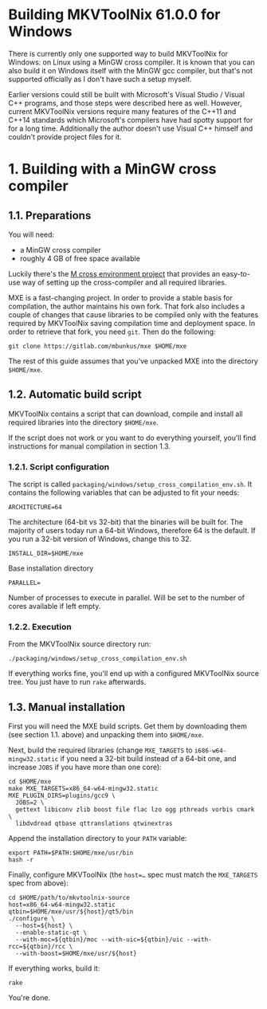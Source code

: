 Building MKVToolNix 61.0.0 for Windows
=====================================

There is currently only one supported way to build MKVToolNix for
Windows: on Linux using a MinGW cross compiler. It is known that you
can also build it on Windows itself with the MinGW gcc compiler, but
that's not supported officially as I don't have such a setup myself.

Earlier versions could still be built with Microsoft's Visual Studio /
Visual C++ programs, and those steps were described here as
well. However, current MKVToolNix versions require many features of
the C++11 and C++14 standards which Microsoft's compilers have had
spotty support for for a long time. Additionally the author doesn't
use Visual C++ himself and couldn't provide project files for it.

# 1. Building with a MinGW cross compiler

## 1.1. Preparations

You will need:

- a MinGW cross compiler
- roughly 4 GB of free space available

Luckily there's the [M cross environment project](http://mxe.cc/)
that provides an easy-to-use way of setting up the cross-compiler
and all required libraries.

MXE is a fast-changing project. In order to provide a stable basis for
compilation, the author maintains his own fork. That fork also includes
a couple of changes that cause libraries to be compiled only with the
features required by MKVToolNix saving compilation time and deployment
space. In order to retrieve that fork, you need `git`. Then do the
following:

    git clone https://gitlab.com/mbunkus/mxe $HOME/mxe

The rest of this guide assumes that you've unpacked MXE
into the directory `$HOME/mxe`.

## 1.2. Automatic build script

MKVToolNix contains a script that can download, compile and install
all required libraries into the directory `$HOME/mxe`.

If the script does not work or you want to do everything yourself,
you'll find instructions for manual compilation in section 1.3.

### 1.2.1. Script configuration

The script is called `packaging/windows/setup_cross_compilation_env.sh`.
It contains the following variables that can be adjusted to fit your
needs:

    ARCHITECTURE=64

The architecture (64-bit vs 32-bit) that the binaries will be built
for. The majority of users today run a 64-bit Windows, therefore 64 is
the default. If you run a 32-bit version of Windows, change this to 32.

    INSTALL_DIR=$HOME/mxe

Base installation directory

    PARALLEL=

Number of processes to execute in parallel. Will be set to the number
of cores available if left empty.

### 1.2.2. Execution

From the MKVToolNix source directory run:

    ./packaging/windows/setup_cross_compilation_env.sh

If everything works fine, you'll end up with a configured MKVToolNix
source tree. You just have to run `rake` afterwards.

## 1.3. Manual installation

First you will need the MXE build scripts. Get them by
downloading them (see section 1.1. above) and unpacking them into
`$HOME/mxe`.

Next, build the required libraries (change `MXE_TARGETS` to
`i686-w64-mingw32.static` if you need a 32-bit build instead of a 64-bit
one, and increase `JOBS` if you have more than one core):

    cd $HOME/mxe
    make MXE_TARGETS=x86_64-w64-mingw32.static MXE_PLUGIN_DIRS=plugins/gcc9 \
      JOBS=2 \
      gettext libiconv zlib boost file flac lzo ogg pthreads vorbis cmark \
      libdvdread qtbase qttranslations qtwinextras

Append the installation directory to your `PATH` variable:

    export PATH=$PATH:$HOME/mxe/usr/bin
    hash -r

Finally, configure MKVToolNix (the `host=…` spec must match the
`MXE_TARGETS` spec from above):

    cd $HOME/path/to/mkvtoolnix-source
    host=x86_64-w64-mingw32.static
    qtbin=$HOME/mxe/usr/${host}/qt5/bin
    ./configure \
      --host=${host} \
      --enable-static-qt \
      --with-moc=${qtbin}/moc --with-uic=${qtbin}/uic --with-rcc=${qtbin}/rcc \
      --with-boost=$HOME/mxe/usr/${host}

If everything works, build it:

    rake

You're done.
